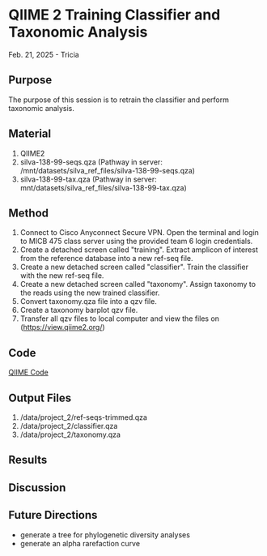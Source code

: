# QIIME 2 Training Classifier and Taxonomic Analysis

Feb. 21, 2025 - Tricia

## Purpose
The purpose of this session is to retrain the classifier and perform taxonomic analysis.  

## Material
1. QIIME2
2. silva-138-99-seqs.qza (Pathway in server: /mnt/datasets/silva_ref_files/silva-138-99-seqs.qza)
3. silva-138-99-tax.qza (Pathway in server: mnt/datasets/silva_ref_files/silva-138-99-tax.qza)

## Method

1. Connect to Cisco Anyconnect Secure VPN. Open the terminal and login to MICB 475 class server using the provided team 6 login credentials.
2. Create a detached screen called "training". Extract amplicon of interest from the reference database into a new ref-seq file. 
3. Create a new detached screen called "classifier". Train the classifier with the new ref-seq file.
4. Create a new detached screen called "taxonomy". Assign taxonomy to the reads using the new trained classifier.
5. Convert taxonomy.qza file into a qzv file.
6. Create a taxonomy barplot qzv file.
7. Transfer all qzv files to local computer and view the files on (https://view.qiime2.org/)

## Code
[QIIME Code](/QIIME2/Data_Processing_Script.txt)

## Output Files
1. /data/project_2/ref-seqs-trimmed.qza
2. /data/project_2/classifier.qza
3. /data/project_2/taxonomy.qza

## Results


## Discussion


## Future Directions
- generate a tree for phylogenetic diversity analyses
- generate an alpha rarefaction curve
